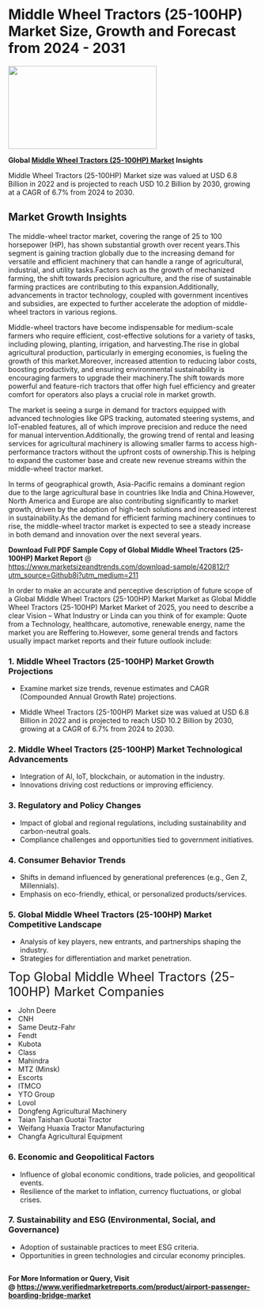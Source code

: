 <H1>Middle Wheel Tractors (25-100HP) Market Size, Growth and Forecast from 2024 - 2031</H1><img class="aligncenter size-medium wp-image-584254" src="https://thirdeyenews.in/wp-content/uploads/2024/09/Global-Market-Research-300x168.jpeg" alt="" width="300" height="168" /><p><strong>Global&nbsp;<a href="https://www.marketsizeandtrends.com/download-sample/420812/?utm_source=Github8j?utm_medium=211">Middle Wheel Tractors (25-100HP) Market</a> Insights</strong></p><p>Middle Wheel Tractors (25-100HP) Market size was valued at USD 6.8 Billion in 2022 and is projected to reach USD 10.2 Billion by 2030, growing at a CAGR of 6.7% from 2024 to 2030.</p><p><h2>Market Growth Insights</h2> <p>The middle-wheel tractor market, covering the range of 25 to 100 horsepower (HP), has shown substantial growth over recent years.This segment is gaining traction globally due to the increasing demand for versatile and efficient machinery that can handle a range of agricultural, industrial, and utility tasks.Factors such as the growth of mechanized farming, the shift towards precision agriculture, and the rise of sustainable farming practices are contributing to this expansion.Additionally, advancements in tractor technology, coupled with government incentives and subsidies, are expected to further accelerate the adoption of middle-wheel tractors in various regions.</p> <p>Middle-wheel tractors have become indispensable for medium-scale farmers who require efficient, cost-effective solutions for a variety of tasks, including plowing, planting, irrigation, and harvesting.The rise in global agricultural production, particularly in emerging economies, is fueling the growth of this market.Moreover, increased attention to reducing labor costs, boosting productivity, and ensuring environmental sustainability is encouraging farmers to upgrade their machinery.The shift towards more powerful and feature-rich tractors that offer high fuel efficiency and greater comfort for operators also plays a crucial role in market growth.</p> <p>The market is seeing a surge in demand for tractors equipped with advanced technologies like GPS tracking, automated steering systems, and IoT-enabled features, all of which improve precision and reduce the need for manual intervention.Additionally, the growing trend of rental and leasing services for agricultural machinery is allowing smaller farms to access high-performance tractors without the upfront costs of ownership.This is helping to expand the customer base and create new revenue streams within the middle-wheel tractor market.</p> <p>In terms of geographical growth, Asia-Pacific remains a dominant region due to the large agricultural base in countries like India and China.However, North America and Europe are also contributing significantly to market growth, driven by the adoption of high-tech solutions and increased interest in sustainability.As the demand for efficient farming machinery continues to rise, the middle-wheel tractor market is expected to see a steady increase in both demand and innovation over the next several years.</p> <p><span class=""><strong>Download Full PDF Sample Copy of Global Middle Wheel Tractors (25-100HP) Market Report</strong> @ <a href="https://www.marketsizeandtrends.com/download-sample/420812/?utm_source=Github8j?utm_medium=211" target="_blank">https://www.marketsizeandtrends.com/download-sample/420812/?utm_source=Github8j?utm_medium=211</a></span></p><p>In order to make an accurate and perceptive description of future scope of a Global&nbsp;Middle Wheel Tractors (25-100HP) Market Market as Global&nbsp;Middle Wheel Tractors (25-100HP) Market Market of 2025, you need to describe a clear Vision &ndash; What Industry or Linda can you think of for example: Quote from a Technology, healthcare, automotive, renewable energy, name the market you are Reffering to.However, some general trends and factors usually impact market reports and their future outlook include:</p><h3>1.&nbsp;<strong>Middle Wheel Tractors (25-100HP) Market Growth Projections</strong></h3><ul><li>Examine market size trends, revenue estimates and CAGR (Compounded Annual Growth Rate) projections.</li><li><p>Middle Wheel Tractors (25-100HP) Market size was valued at USD 6.8 Billion in 2022 and is projected to reach USD 10.2 Billion by 2030, growing at a CAGR of 6.7% from 2024 to 2030.</p></li></ul><h3>2.&nbsp;<strong>Middle Wheel Tractors (25-100HP) Market Technological Advancements</strong></h3><ul><li>Integration of AI, IoT, blockchain, or automation in the industry.</li><li>Innovations driving cost reductions or improving efficiency.</li></ul><h3>3.&nbsp;<strong>Regulatory and Policy Changes</strong></h3><ul><li>Impact of global and regional regulations, including sustainability and carbon-neutral goals.</li><li>Compliance challenges and opportunities tied to government initiatives.</li></ul><h3>4.&nbsp;<strong>Consumer Behavior Trends</strong></h3><ul><li>Shifts in demand influenced by generational preferences (e.g., Gen Z, Millennials).</li><li>Emphasis on eco-friendly, ethical, or personalized products/services.</li></ul><h3>5.&nbsp;<strong>Global Middle Wheel Tractors (25-100HP) Market Competitive Landscape</strong></h3><ul><li>Analysis of key players, new entrants, and partnerships shaping the industry.</li><li>Strategies for differentiation and market penetration.</li></ul><p data-pm-slice="1 1 []"><span style="color: inherit; font-family: inherit; font-size: 25px;">Top Global Middle Wheel Tractors (25-100HP) Market Companies</span></p><div class="" data-test-id=""><p><li>John Deere</li><li> CNH</li><li> Same Deutz-Fahr</li><li> Fendt</li><li> Kubota</li><li> Class</li><li> Mahindra</li><li> MTZ (Minsk)</li><li> Escorts</li><li> ITMCO</li><li> YTO Group</li><li> Lovol</li><li> Dongfeng Agricultural Machinery</li><li> Taian Taishan Guotai Tractor</li><li> Weifang Huaxia Tractor Manufacturing</li><li> Changfa Agricultural Equipment</li></p></div><h3>6.&nbsp;<strong>Economic and Geopolitical Factors</strong></h3><ul><li>Influence of global economic conditions, trade policies, and geopolitical events.</li><li>Resilience of the market to inflation, currency fluctuations, or global crises.</li></ul><h3>7.&nbsp;<strong>Sustainability and ESG (Environmental, Social, and Governance)</strong></h3><ul><li>Adoption of sustainable practices to meet ESG criteria.</li><li>Opportunities in green technologies and circular economy principles.</li></ul><h2><strong style="font-size: 14px;">For More Information or Query, Visit @&nbsp;</strong><a style="background-color: #ffffff; font-size: 14px;" href="https://www.marketsizeandtrends.com/report/middle-wheel-tractors-25-100hp-market/" target="_blank">https://www.verifiedmarketreports.com/product/airport-passenger-boarding-bridge-market</a></h2>